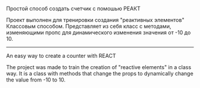 Простой способ создать счетчик с помошью РЕАКТ

Проект выполнен для тренировки создания "реактивных элементов" Классовым способом.
Представляет из себя класс с  методами, изменяющими пропс для динамического изменения значения от -10 до 10.
______________________________________________

An easy way to create a counter with REACT

The project was made to train the creation of "reactive elements" in a class way.
It is a class with methods that change the props to dynamically change the value from -10 to 10.
